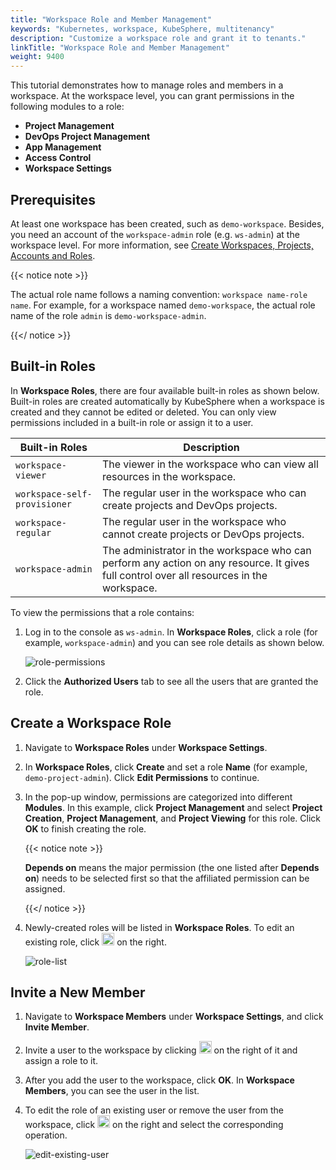 ```yaml
---
title: "Workspace Role and Member Management"
keywords: "Kubernetes, workspace, KubeSphere, multitenancy"
description: "Customize a workspace role and grant it to tenants."
linkTitle: "Workspace Role and Member Management"
weight: 9400
---
```


This tutorial demonstrates how to manage roles and members in a workspace. At the workspace level, you can grant permissions in the following modules to a role:

- **Project Management**
- **DevOps Project Management**
- **App Management**
- **Access Control**
- **Workspace Settings**

## Prerequisites

At least one workspace has been created, such as `demo-workspace`. Besides, you need an account of the `workspace-admin` role (e.g. `ws-admin`) at the workspace level. For more information, see [Create Workspaces, Projects, Accounts and Roles](../../quick-start/create-workspace-and-project/).

{{< notice note >}} 

The actual role name follows a naming convention: `workspace name-role name`. For example, for a workspace named `demo-workspace`, the actual role name of the role `admin` is `demo-workspace-admin`.

{{</ notice >}} 

## Built-in Roles

In **Workspace Roles**, there are four available built-in roles as shown below. Built-in roles are created automatically by KubeSphere when a workspace is created and they cannot be edited or deleted. You can only view permissions included in a built-in role or assign it to a user.

| Built-in Roles     | Description                                                  |
| ------------------ | ------------------------------------------------------------ |
| `workspace-viewer` | The viewer in the workspace who can view all resources in the workspace. |
| `workspace-self-provisioner`   | The regular user in the workspace who can create projects and DevOps projects. |
| `workspace-regular` | The regular user in the workspace who cannot create projects or DevOps projects. |
| `workspace-admin`   | The administrator in the workspace who can perform any action on any resource. It gives full control over all resources in the workspace. |

To view the permissions that a role contains:

1. Log in to the console as `ws-admin`. In **Workspace Roles**, click a role (for example, `workspace-admin`) and you can see role details as shown below.

   ![role-permissions](/images/docs/workspace-administration/role-and-member-management/role-permissions.png)

2. Click the **Authorized Users** tab to see all the users that are granted the role.

## Create a Workspace Role

1. Navigate to **Workspace Roles** under **Workspace Settings**.

2. In **Workspace Roles**, click **Create** and set a role **Name** (for example, `demo-project-admin`). Click **Edit Permissions** to continue.

3. In the pop-up window, permissions are categorized into different **Modules**. In this example, click **Project Management** and select **Project Creation**, **Project Management**, and **Project Viewing** for this role. Click **OK** to finish creating the role.

   {{< notice note >}} 

   **Depends on** means the major permission (the one listed after **Depends on**) needs to be selected first so that the affiliated permission can be assigned.

   {{</ notice >}} 

4. Newly-created roles will be listed in **Workspace Roles**. To edit an existing role, click <img src="/images/docs/workspace-administration/role-and-member-management/three-dots.png" height="20px"> on the right.

   ![role-list](/images/docs/workspace-administration/role-and-member-management/role-list.png)

## Invite a New Member

1. Navigate to **Workspace Members** under **Workspace Settings**, and click **Invite Member**.
2. Invite a user to the workspace by clicking <img src="/images/docs/workspace-administration/role-and-member-management/add.png" height="20px"> on the right of it and assign a role to it.



3. After you add the user to the workspace, click **OK**. In **Workspace Members**, you can see the user in the list.

4. To edit the role of an existing user or remove the user from the workspace, click <img src="/images/docs/workspace-administration/role-and-member-management/three-dots.png" height="20px"> on the right and select the corresponding operation.

   ![edit-existing-user](/images/docs/workspace-administration/role-and-member-management/edit-existing-user.png)

